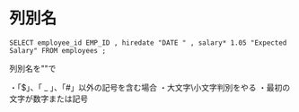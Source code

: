 # 列別名

`SELECT employee_id EMP_ID , hiredate "DATE " , salary* 1.05 "Expected Salary" FROM employees ;` 

列別名を""で

・「$」、「 _ 」、「#」以外の記号を含む場合
・大文字\小文字判別をやる
・最初の文字が数字または記号